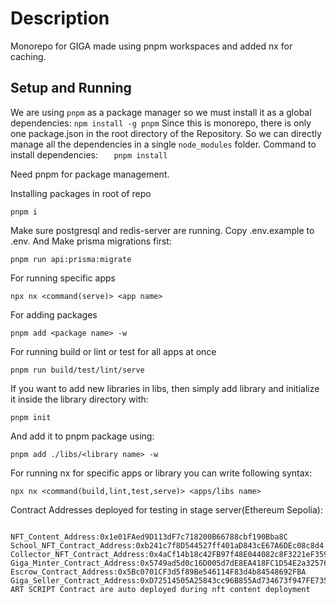 # Description 

Monorepo for GIGA made using pnpm workspaces and added nx for caching.

## Setup and Running

We are using `pnpm` as a package manager so we must install it as a global dependencies:
`npm install -g pnpm`
Since this is monorepo, there is only one package.json in the root directory of the Repository. So we can directly manage all the dependencies in a single `node_modules` folder.
Command to install dependencies:
`    pnpm install
   `

Need pnpm for package management.

Installing packages in root of repo

```
pnpm i
```

Make sure postgresql and redis-server are running.
Copy .env.example to .env. And Make prisma migrations first:

```
pnpm run api:prisma:migrate
```

For running specific apps

```
npx nx <command(serve)> <app name>
```

For adding packages

```
pnpm add <package name> -w
```

For running build or lint or test for all apps at once

```
pnpm run build/test/lint/serve
```

If you want to add new libraries in libs, then simply add library and initialize it inside the library directory with:

```
pnpm init
```

And add it to pnpm package using:

```
pnpm add ./libs/<library name> -w
```

For running nx for specific apps or library you can write following syntax:

```
npx nx <command(build,lint,test,serve)> <apps/libs name>
```

Contract Addresses deployed for testing in stage server(Ethereum Sepolia):

```

NFT_Content_Address:0x1e01FAed9D113dF7c718200B66788cbf190Bba8C
School_NFT_Contract_Address:0xb241c7f8D544527ff401aD843cE67A6DEc08c8d4
Collector_NFT_Contract_Address:0x4aCf14b18c42FB97f48E044082c8F3221eF359FF
Giga_Minter_Contract_Address:0x5749ad5d0c16D005d7dE8EA418FC1D54E2a32576
Escrow_Contract_Address:0x5Bc0701CF3d5f89Be546114F83d4b84548692FBA
Giga_Seller_Contract_Address:0xD72514505A25843cc96B855Ad734673f947FE735
ART SCRIPT Contract are auto deployed during nft content deployment
```

